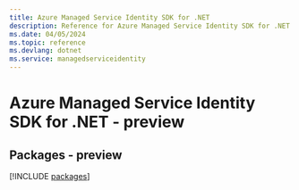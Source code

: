 ```yaml
---
title: Azure Managed Service Identity SDK for .NET
description: Reference for Azure Managed Service Identity SDK for .NET
ms.date: 04/05/2024
ms.topic: reference
ms.devlang: dotnet
ms.service: managedserviceidentity
---
```

# Azure Managed Service Identity SDK for .NET - preview
## Packages - preview
[!INCLUDE [packages](managed-service-identity-index.md)]